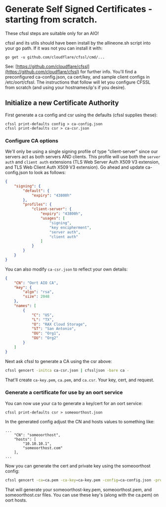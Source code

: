 # Generate Self Signed Certificates - starting from scratch.

These cfssl steps are suitable only for an AIO! 

cfssl and its utils should have been install by the allineone.sh script into your go path. If it was not you can install it with:

```
go get -u github.com/cloudflare/cfssl/cmd/...
```

See: [https://github.com/cloudflare/cfssl](https://github.com/cloudflare/cfssl) for further info. You'll find a preconfigured ca-config.json, ca cert/key, and sample client configs in /etc/oort/cfssl. The instructions that follow will let you configure CFSSL from scratch (and using your hostnames/ip's if you desire).

## Initialize a new Certificate Authority

First generate a ca config and csr using the defaults (cfssl supplies these):

```
cfssl print-defaults config > ca-config.json
cfssl print-defaults csr > ca-csr.json
```

### Configure CA options

We'll only be using a single signing profile of type "client-server" since our servers act as both servers AND clients. This profile will use both the `server auth` and `client auth` extensions (TLS Web Server Auth X509 V3 extension, and TLS Web Client Auth X509 V3 extension). Go ahead and update ca-config.json to look as follows:

```json
{
    "signing": {
        "default": {
            "expiry": "43800h"
        },
        "profiles": {
            "client-server": {
                "expiry": "43800h",
                "usages": [
                    "signing",
                    "key encipherment",
                    "server auth",
                    "client auth"
                ]
            }
        }
    }
}
```


You can also modify `ca-csr.json` to reflect your own details:

```json
{
    "CN": "Oort AIO CA",
    "key": {
        "algo": "rsa",
        "size": 2048
    },
    "names": [
        {
            "C": "US",
            "L": "TX",
            "O": "RAX Cloud Storage",
            "ST": "San Antonio",
            "OU": "Org1",
            "OU": "Org2"
        }
    ]
}
```

Next ask cfssl to generate a CA using the csr above:

```sh
cfssl gencert -initca ca-csr.json | cfssljson -bare ca -
```

That'll create `ca-key.pem`, `ca.pem`, and `ca.csr`. Your key, cert, and request.


### Generate a certificate for use by an oort service

You can now use your ca to generate a key/cert for an oort service:

```
cfssl print-defaults csr > someoorthost.json
```

In the generated config adjust the CN and hosts values to something like:

```
...
    "CN": "someoorthost",
    "hosts": [
        "10.10.10.1",
        "someoorthost.com"
    ],
...
```

Now you can generate the cert and private key using the someoorthost config:

```sh
cfssl gencert -ca=ca.pem -ca-key=ca-key.pem -config=ca-config.json -profile=client-server someoorthost.json | cfssljson -bare someoorthost
```

That will generate your someoorthost-key.pem, someoorthost.pem, and someoorthost.csr files. You can use these key's (along with the ca.pem) on oort hosts.

